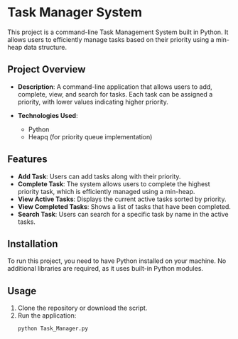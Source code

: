 # Task Manager System

This project is a command-line Task Management System built in Python. It allows users to efficiently manage tasks based on their priority using a min-heap data structure.

## Project Overview

- **Description**: A command-line application that allows users to add, complete, view, and search for tasks. Each task can be assigned a priority, with lower values indicating higher priority.
  
- **Technologies Used**:
  - Python
  - Heapq (for priority queue implementation)

## Features

- **Add Task**: Users can add tasks along with their priority.
- **Complete Task**: The system allows users to complete the highest priority task, which is efficiently managed using a min-heap.
- **View Active Tasks**: Displays the current active tasks sorted by priority.
- **View Completed Tasks**: Shows a list of tasks that have been completed.
- **Search Task**: Users can search for a specific task by name in the active tasks.

## Installation

To run this project, you need to have Python installed on your machine. No additional libraries are required, as it uses built-in Python modules.

## Usage

1. Clone the repository or download the script.
2. Run the application:
   ```bash
   python Task_Manager.py
